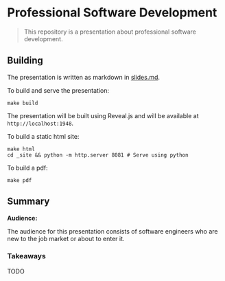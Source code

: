 # Professional Software Development

> This repository is a presentation about professional software development.

## Building

The presentation is written as markdown in [slides.md](slides.md).

To build and serve the presentation:

    make build

The presentation will be built using Reveal.js and will be available at `http://localhost:1948`.

To build a static html site:

    make html
    cd _site && python -m http.server 8081 # Serve using python

To build a pdf:

    make pdf

## Summary

**Audience:**

The audience for this presentation consists of software engineers who are new to the job market or about to enter it.

### Takeaways

TODO

